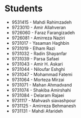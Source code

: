 # Students
- 9531415 - Mahdi Rahimzadeh
- 9723010 - Amir Allahveran
- 9726060 - Faraz Farangizadeh
- 9726081 - Amirreza Naziri
- 9731017 - Yasaman Haghbin
- 9731019 - Elham Razi
- 9731032 - Radin Shayanfar
- 9731039 - Parsa Safaei
- 9731043 - Amir H. Askari
- 9731044 - Niloufar Eshghi
- 9731047 - Mohammad Fatemi
- 9731064 - Morteza Mirzai
- 9731071 - Mahan Ahmadvand
- 9731074 - Shakiba Amirshahi
- 9731084 - Delaram Rajaei
- 9731117 - Mahvash siavashpour
- 9731125 - Amirreza Behmanesh
- 9731131 - Mahdi Afarideh
